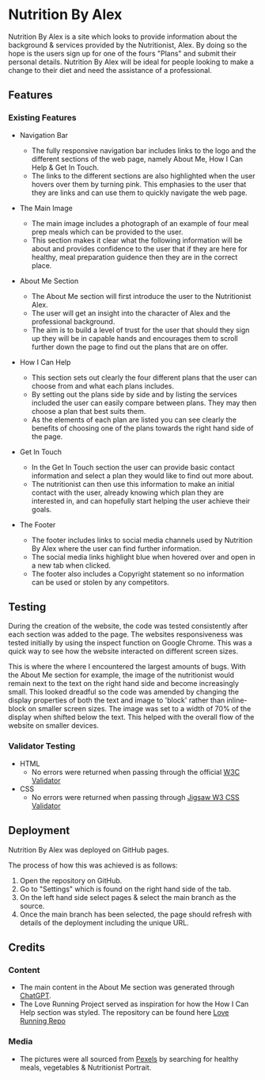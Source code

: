 # **Nutrition By Alex**

Nutrition By Alex is a site which looks to provide information about the background & services provided by the Nutritionist, Alex. By doing so the hope is the users sign up for one of the fours "Plans" and submit their personal details. Nutrition By Alex will be ideal for people looking to make a change to their diet and need the assistance of a professional.

## **Features**

### **Existing Features**

* Navigation Bar
  * The fully responsive navigation bar includes links to the logo and the different sections of the web page, namely About Me, How I Can Help & Get In Touch.
  * The links to the different sections are also highlighted when the user hovers over them by turning pink. This emphasies to the user that they are links and can use them to quickly navigate the web page. 

* The Main Image
  * The main image includes a photograph of an example of four meal prep meals which can be provided to the user.
  * This section makes it clear what the following information will be about and provides confidence to the user that if they are here for healthy, meal preparation guidence then they are in the correct place.

* About Me Section
  * The About Me section will first introduce the user to the Nutritionist Alex.
  * The user will get an insight into the character of Alex and the professional background.
  * The aim is to build a level of trust for the user that should they sign up they will be in capable hands and encourages them to scroll further down the page to find out the plans that are on offer. 

* How I Can Help 
  * This section sets out clearly the four different plans that the user can choose from and what each plans includes. 
  * By setting out the plans side by side and by listing the services included the user can easily compare between plans. They may then choose a plan that best suits them.
  * As the elements of each plan are listed you can see clearly the benefits of choosing one of the plans towards the right hand side of the page.

* Get In Touch
  * In the Get In Touch section the user can provide basic contact information and select a plan they would like to find out more about. 
  * The nutritionist can then use this information to make an initial contact with the user, already knowing which plan they are interested in, and can hopefully start helping the user achieve their goals.

* The Footer 
  * The footer includes links to social media channels used by Nutrition By Alex where the user can find further information. 
  * The social media links highlight blue when hovered over and open in a new tab when clicked.
  * The footer also includes a Copyright statement so no information can be used or stolen by any competitors.

## **Testing** 

During the creation of the website, the code was tested consistently after each section was added to the page. The websites responsiveness was tested initially by using the inspect function on Google Chrome. This was a quick way to see how the website interacted on different screen sizes. 

This is where the where I encountered the largest amounts of bugs. With the About Me section for example, the image of the nutritionist would remain next to the text on the right hand side and become increasingly small. This looked dreadful so the code was amended by changing the display properties of both the text and image to 'block' rather than inline-block on smaller screen sizes. The image was set to a width of 70% of the display when shifted below the text. This helped with the overall flow of the website on smaller devices. 

### **Validator Testing**

* HTML
  * No errors were returned when passing through the official [W3C Validator](https://validator.w3.org/#validate_by_input+with_options)
* CSS
  * No errors were returned when passing through [Jigsaw W3 CSS Validator](https://jigsaw.w3.org/css-validator/#validate_by_input)

## **Deployment**

Nutrition By Alex was deployed on GitHub pages.

The process of how this was achieved is as follows:

1. Open the repository on GitHub.
2. Go to "Settings" which is found on the right hand side of the tab.
3. On the left hand side select pages & select the main branch as the source.
4. Once the main branch has been selected, the page should refresh with details of the deployment including the unique URL.

## **Credits**

### **Content**

* The main content in the About Me section was generated through [ChatGPT](https://chat.openai.com/chat).
* The Love Running Project served as inspiration for how the How I Can Help section was styled. The repository can be found here [Love Running Repo](https://github.com/AlexMaitland/love-running.git)


### **Media** 

* The pictures were all sourced from [Pexels](pexels.com) by searching for healthy meals, vegetables & Nutritionist Portrait.
